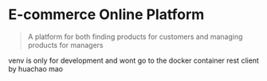 # E-commerce Online Platform
> A platform for both finding products for customers and managing products for managers

venv is only for development and wont go to the docker container
rest client by huachao mao